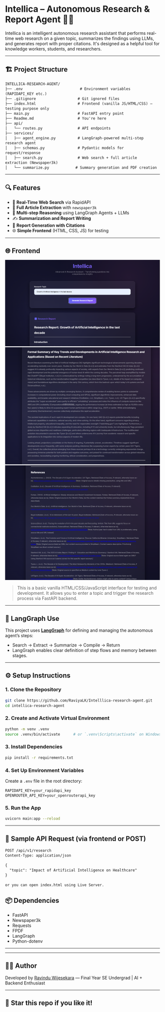 
# Intellica – Autonomous Research & Report Agent 🧠📄

Intellica is an intelligent autonomous research assistant that performs real-time web research on a given topic, summarizes the findings using LLMs, and generates report with proper citations. It's designed as a helpful tool for knowledge workers, students, and researchers.

---

## 🏗️ Project Structure

```
INTELLICA-RESEARCH-AGENT/
├── .env                          # Environment variables (RAPIDAPI_KEY etc.)
├── .gitignore                   # Git ignored files
├── index.html                   # Frontend (vanilla JS/HTML/CSS) – testing purpose only
├── main.py                      # FastAPI entry point
├── Readme.md                    # You're here
├── api/
│   └── routes.py                # API endpoints
├── services/
│   ├── agent_engine.py          # LangGraph-powered multi-step research agent
│   ├── schemas.py               # Pydantic models for request/response
│   ├── search.py                # Web search + full article extraction (Newspaper3k)
│   └── summarize.py            # Summary generation and PDF creation
```

---

## 🔍 Features

- 🔎 **Real-Time Web Search** via RapidAPI
- 📄 **Full Article Extraction** with `newspaper3k`
- 🧠 **Multi-step Reasoning** using LangGraph Agents + LLMs
- ✍️ **Summarization and Report Writing**
- 📁 **Report Generation with Citations**
- 🌐 **Simple Frontend** (HTML, CSS, JS) for testing

---

## 🌐 Frontend

![Frontend Screenshot Placeholder](screenshots/1.png)
![Frontend Screenshot Placeholder](screenshots/2.png)
![Frontend Screenshot Placeholder](screenshots/3.png)
> This is a basic vanilla HTML/CSS/JavaScript interface for testing and development. It allows you to enter a topic and trigger the research process via FastAPI backend.

---

## 🧪 LangGraph Use

This project uses **[LangGraph](https://www.langgraph.dev/)** for defining and managing the autonomous agent’s steps:
- Search → Extract → Summarize → Compile → Return
- LangGraph enables clear definition of step flows and memory between stages.

---

## ⚙️ Setup Instructions

### 1. Clone the Repository

```bash
git clone https://github.com/RaviyaLK/Intelllica-research-agent.git
cd intellica-research-agent
```

### 2. Create and Activate Virtual Environment

```bash
python -m venv .venv
source .venv/bin/activate      # or `.venv\Scripts\activate` on Windows
```

### 3. Install Dependencies

```bash
pip install -r requirements.txt
```

### 4. Set Up Environment Variables

Create a `.env` file in the root directory:

```
RAPIDAPI_KEY=your_rapidapi_key
OPENROUTER_API_KEY=your_openrouterapi_key
```

### 5. Run the App

```bash
uvicorn main:app --reload
```

---

## 🧪 Sample API Request (via frontend or POST)

```http
POST /api/v1/research
Content-Type: application/json

{
  "topic": "Impact of Artificial Intelligence on Healthcare"
}

or you can open index.html using Live Server.
```



## 📦 Dependencies

- FastAPI
- Newspaper3k
- Requests
- FPDF
- LangGraph
- Python-dotenv

---


---

## 👨‍💻 Author

Developed by [Ravindu Wijesekara](https://github.com/RaviyaLK) — Final Year SE Undergrad | AI + Backend Enthusiast

---

## 🌟 Star this repo if you like it!
